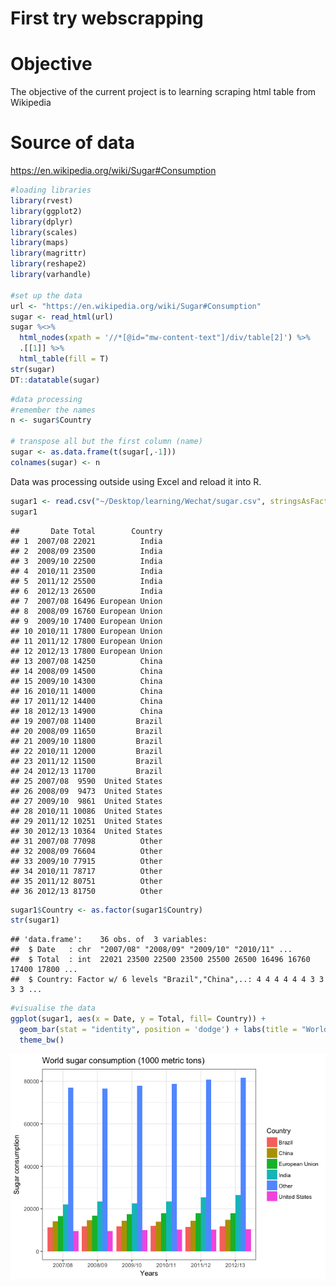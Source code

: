 First try webscrapping
================

Objective
=========

The objective of the current project is to learning scraping html table from Wikipedia

Source of data
==============

<https://en.wikipedia.org/wiki/Sugar#Consumption>

``` r
#loading libraries
library(rvest)
library(ggplot2)
library(dplyr)
library(scales)
library(maps)
library(magrittr)
library(reshape2)
library(varhandle)

#set up the data
url <- "https://en.wikipedia.org/wiki/Sugar#Consumption"
sugar <- read_html(url)
sugar %<>%
  html_nodes(xpath = '//*[@id="mw-content-text"]/div/table[2]') %>%
  .[[1]] %>%
  html_table(fill = T)
str(sugar)
DT::datatable(sugar)
```

``` r
#data processing
#remember the names
n <- sugar$Country

# transpose all but the first column (name)
sugar <- as.data.frame(t(sugar[,-1]))
colnames(sugar) <- n
```

Data was processing outside using Excel and reload it into R.

``` r
sugar1 <- read.csv("~/Desktop/learning/Wechat/sugar.csv", stringsAsFactors=FALSE)
sugar1
```

    ##       Date Total        Country
    ## 1  2007/08 22021          India
    ## 2  2008/09 23500          India
    ## 3  2009/10 22500          India
    ## 4  2010/11 23500          India
    ## 5  2011/12 25500          India
    ## 6  2012/13 26500          India
    ## 7  2007/08 16496 European Union
    ## 8  2008/09 16760 European Union
    ## 9  2009/10 17400 European Union
    ## 10 2010/11 17800 European Union
    ## 11 2011/12 17800 European Union
    ## 12 2012/13 17800 European Union
    ## 13 2007/08 14250          China
    ## 14 2008/09 14500          China
    ## 15 2009/10 14300          China
    ## 16 2010/11 14000          China
    ## 17 2011/12 14400          China
    ## 18 2012/13 14900          China
    ## 19 2007/08 11400         Brazil
    ## 20 2008/09 11650         Brazil
    ## 21 2009/10 11800         Brazil
    ## 22 2010/11 12000         Brazil
    ## 23 2011/12 11500         Brazil
    ## 24 2012/13 11700         Brazil
    ## 25 2007/08  9590  United States
    ## 26 2008/09  9473  United States
    ## 27 2009/10  9861  United States
    ## 28 2010/11 10086  United States
    ## 29 2011/12 10251  United States
    ## 30 2012/13 10364  United States
    ## 31 2007/08 77098          Other
    ## 32 2008/09 76604          Other
    ## 33 2009/10 77915          Other
    ## 34 2010/11 78717          Other
    ## 35 2011/12 80751          Other
    ## 36 2012/13 81750          Other

``` r
sugar1$Country <- as.factor(sugar1$Country)
str(sugar1)
```

    ## 'data.frame':    36 obs. of  3 variables:
    ##  $ Date   : chr  "2007/08" "2008/09" "2009/10" "2010/11" ...
    ##  $ Total  : int  22021 23500 22500 23500 25500 26500 16496 16760 17400 17800 ...
    ##  $ Country: Factor w/ 6 levels "Brazil","China",..: 4 4 4 4 4 4 3 3 3 3 ...

``` r
#visualise the data
ggplot(sugar1, aes(x = Date, y = Total, fill= Country)) + 
  geom_bar(stat = "identity", position = 'dodge') + labs(title = "World sugar consumption (1000 metric tons)", x = "Years", y = "Sugar consumption") + 
  theme_bw()
```

![](Sugar_files/figure-markdown_github/unnamed-chunk-3-1.png)
